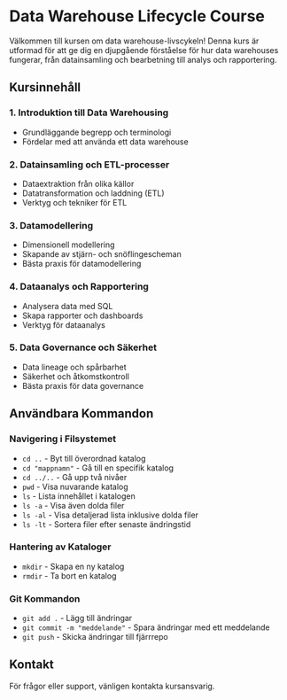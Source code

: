 # Data Warehouse Lifecycle Course

Välkommen till kursen om data warehouse-livscykeln! Denna kurs är utformad för att ge dig en djupgående förståelse för hur data warehouses fungerar, från datainsamling och bearbetning till analys och rapportering.

## Kursinnehåll

### 1. Introduktion till Data Warehousing
- Grundläggande begrepp och terminologi
- Fördelar med att använda ett data warehouse

### 2. Datainsamling och ETL-processer
- Dataextraktion från olika källor
- Datatransformation och laddning (ETL)
- Verktyg och tekniker för ETL

### 3. Datamodellering
- Dimensionell modellering
- Skapande av stjärn- och snöflingescheman
- Bästa praxis för datamodellering

### 4. Dataanalys och Rapportering
- Analysera data med SQL
- Skapa rapporter och dashboards
- Verktyg för dataanalys

### 5. Data Governance och Säkerhet
- Data lineage och spårbarhet
- Säkerhet och åtkomstkontroll
- Bästa praxis för data governance

## Användbara Kommandon

### Navigering i Filsystemet
- `cd ..` - Byt till överordnad katalog
- `cd "mappnamn"` - Gå till en specifik katalog
- `cd ../..` - Gå upp två nivåer
- `pwd` - Visa nuvarande katalog
- `ls` - Lista innehållet i katalogen
- `ls -a` - Visa även dolda filer
- `ls -al` - Visa detaljerad lista inklusive dolda filer
- `ls -lt` - Sortera filer efter senaste ändringstid

### Hantering av Kataloger
- `mkdir` - Skapa en ny katalog
- `rmdir` - Ta bort en katalog

### Git Kommandon
- `git add .` - Lägg till ändringar
- `git commit -m "meddelande"` - Spara ändringar med ett meddelande
- `git push` - Skicka ändringar till fjärrrepo

## Kontakt
För frågor eller support, vänligen kontakta kursansvarig.
